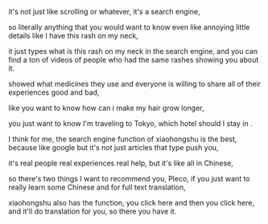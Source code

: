 <!-- 这可不只是像滚动屏幕之类的操作，它是个搜索引擎。 -->
it's not just like scrolling or whatever, it's a search engine, 

<!-- 所以说，无论你想知道什么，哪怕是一些烦人的小细节，比如我脖子上长了皮疹这种事 。
“so literally” 整体可理解为 “所以确切地说” ，突出强调接下来表述内容的真实性或确切性。
“annoying little details” 指的是 “烦人的小细节” 
rash 的音标：英 [ræʃ]；美 [ræʃ] 意为 “皮疹；（涌现的）大量，许多” ；
 -->
so literally anything that you would want to know even like annoying little details like I have this rash on my neck, 

<!-- 只需在搜索引擎中输入 “我脖子上的这种皮疹是怎么回事”，你就会找到大量的视频，是那些有相同皮疹的人展示相关情况的。 
“a ton of” 是一个非正式用语，在英语中使用频率较高，大量，许多
-->
it just types what is this rash on my neck in the search engine, and you can find a ton of videos of people who had the same rashes showing you about it.

<!-- 展示了他们使用的药物，并且每个人都愿意分享他们所有的经历，无论是好的还是坏的。 -->
showed what medicines they use and everyone is willing to share all of their experiences good and bad, 

<!-- 比如你想知道 “我怎样才能让头发长得更长”  -->
like you want to know how can i make my hair grow longer,

<!-- 你只是想知道我要去东京旅行，我应该住哪家酒店。
“stay in” 是一个常用的动词短语,住在（某地），寄宿：常指在旅行、出差等情况下，临时居住在某个地方，后面常接表示地点的名词，如酒店、朋友家等
 -->
you just want to know I'm traveling to Tokyo, which hotel should I stay in .

<!-- 对我来说，我觉得小红书的搜索引擎功能是最棒的。它有点像谷歌，但又不仅仅是给你推送文字文章。 -->
I think for me, the search engine function of xiaohongshu is the best, because like google but it's not just articles that type push you,

<!-- 这是真实的人、真实的经历、真实的帮助，但似乎全都是用中文（呈现的） -->
it's real people real experiences real help, but it's like all in Chinese,

<!-- 所以有两件事我想推荐给你，Pleco，如果你真的想学习一些中文并进行全文翻译。 -->
so there's two things I want to recommend you, Pleco, if you just want to really learn some Chinese and for full text translation,

<!-- 小红书也有这个功能，你点这里，然后再点这里，它就会为你翻译，就是这样。 -->
xiaohongshu also has the function, you click here and then you click here, and it'll do translation for you, so there you have it.